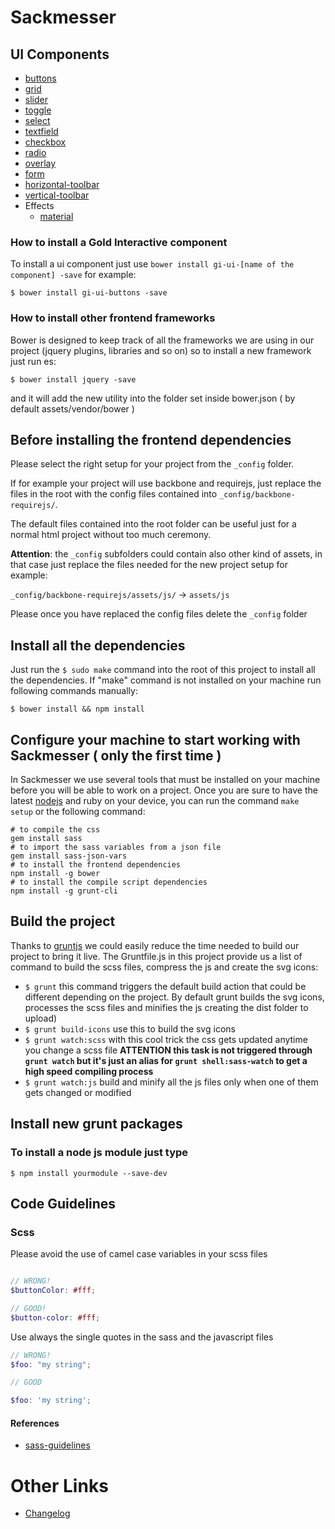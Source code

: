 # Sackmesser

## UI Components

- [buttons](http://goldinteractive.github.io/ui-buttons/)
- [grid](http://goldinteractive.github.io/ui-grid/)
- [slider](http://goldinteractive.github.io/ui-slider/)
- [toggle](http://goldinteractive.github.io/ui-toggle/)
- [select](http://goldinteractive.github.io/ui-select/)
- [textfield](http://goldinteractive.github.io/ui-textfield/)
- [checkbox](http://goldinteractive.github.io/ui-checkbox/)
- [radio](http://goldinteractive.github.io/ui-radio/)
- [overlay](http://goldinteractive.github.io/ui-overlay/)
- [form](http://goldinteractive.github.io/ui-form/)
- [horizontal-toolbar](http://goldinteractive.github.io/ui-horizontal-toolbar/)
- [vertical-toolbar](http://goldinteractive.github.io/ui-vertical-toolbar/)
- Effects
  - [material](http://goldinteractive.github.io/ui-effects-material/)


### How to install a Gold Interactive component
To install a ui component just use `bower install gi-ui-[name of the component] -save` for example:

```shell
$ bower install gi-ui-buttons -save
```

### How to install other frontend frameworks

Bower is designed to keep track of all the frameworks we are using in our project (jquery plugins, libraries and so on) so to install a new framework just run es:

```shell
$ bower install jquery -save
```
and it will add the new utility into the folder set inside bower.json ( by default assets/vendor/bower )

## Before installing the frontend dependencies

Please select the right setup for your project from the ``_config`` folder.

If for example your project will use backbone and requirejs, just replace the files in the root with the config files contained into ``_config/backbone-requirejs/``.

The default files contained into the root folder can be useful just for a normal html project without too much ceremony.

__Attention__: the ``_config`` subfolders could contain also other kind of assets, in that case just replace the files needed for the new project setup for example:

``_config/backbone-requirejs/assets/js/`` -> ``assets/js``

Please once you have replaced the config files delete the ``_config`` folder

## Install all the dependencies

Just run the `$ sudo make` command into the root of this project to install all the dependencies.
If "make" command is not installed on your machine run following commands manually:

```shell
$ bower install && npm install
```

## Configure your machine to start working with Sackmesser ( only the first time )

In Sackmesser we use several tools that must be installed on your machine before you will be able to work on a project.
Once you are sure to have the latest [nodejs](http://nodejs.org/) and ruby on your device, you can run the command `make setup` or the following command:

```shell
# to compile the css
gem install sass
# to import the sass variables from a json file
gem install sass-json-vars
# to install the frontend dependencies
npm install -g bower
# to install the compile script dependencies
npm install -g grunt-cli
```

## Build the project

Thanks to [gruntjs](http://gruntjs.com/) we could easily reduce the time needed to build our project to bring it live.
The Gruntfile.js in this project provide us a list of command to build the scss files, compress the js and create the svg icons:

 * `$ grunt` this command triggers the default build action that could be different depending on the project. By default grunt builds the svg icons, processes the scss files and minifies the js creating the dist folder to upload)
 * `$ grunt build-icons` use this to build the svg icons
 * `$ grunt watch:scss` with this cool trick the css gets updated anytime you change a scss file __ATTENTION this task is not triggered through `grunt watch` but it's just an alias for `grunt shell:sass-watch` to get a high speed compiling process__
 * `$ grunt watch:js` build and minify all the js files only when one of them gets changed or modified

## Install new grunt packages

### To install a node js module just type

```shell
$ npm install yourmodule --save-dev
```

## Code Guidelines

### Scss

Please avoid the use of camel case variables in your scss files
```scss

// WRONG!
$buttonColor: #fff;

// GOOD!
$button-color: #fff;

```

Use always the single quotes in the sass and the javascript files

```scss
// WRONG!
$foo: "my string";

// GOOD

$foo: 'my string';

```

#### References

- [sass-guidelines](sass-guidelin.es)


# Other Links

- [Changelog](CHANGELOG.md)
